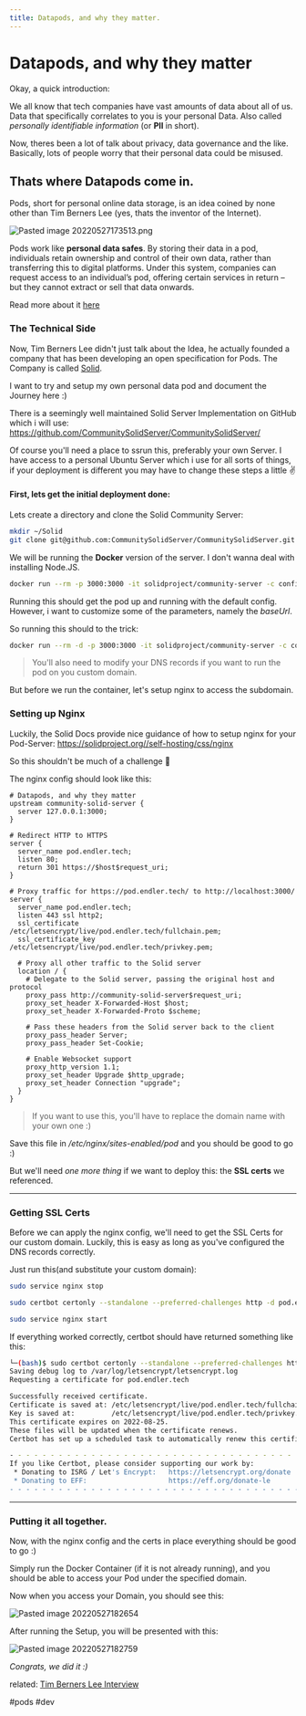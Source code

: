 ```yaml
---
title: Datapods, and why they matter.
---
```

# Datapods, and why they matter

Okay, a quick introduction:

We all know that tech companies have vast amounts of data about all of us. Data that specifically correlates to you is your personal Data. Also called *personally identifiable information* (or **PII** in short).

Now, theres been a lot of talk about privacy, data governance and the like. Basically, lots of people worry that their personal data could be misused.

## Thats where Datapods come in.

Pods, short for personal online data storage, is an idea coined by none other than Tim Berners Lee (yes, thats the inventor of the Internet).

![Pasted image 20220527173513.png](images/Pasted%20image%2020220527173513.png)

Pods work like **personal data safes**. By storing their data in a pod, individuals retain ownership and control of their own data, rather than transferring this to digital platforms. Under this system, companies can request access to an individual’s pod, offering certain services in return – but they cannot extract or sell that data onwards.

Read more about it [here](https://solidproject.org/about)

### The Technical Side

Now, Tim Berners Lee didn't just talk about the Idea, he actually founded a company that has been developing an open specification for Pods. The Company is called [Solid](https://solidproject.org/).

I want to try and setup my own personal data pod and document the Journey here :)


There is a seemingly well maintained Solid Server Implementation on GitHub which i will use:
https://github.com/CommunitySolidServer/CommunitySolidServer/

Of course you'll need a place to ssrun this, preferably your own Server. I have access to a personal Ubuntu Server which i use for all sorts of things, if your deployment is different you may have to change these steps a little ✌ 

#### First, lets get the initial deployment done:

Lets create a directory and clone the Solid Community Server:

```bash
mkdir ~/Solid
git clone git@github.com:CommunitySolidServer/CommunitySolidServer.git
```

We will be running the **Docker** version of the server. I don't wanna deal with installing Node.JS.

```bash
docker run --rm -p 3000:3000 -it solidproject/community-server -c config/default.json
```

Running this should get the pod up and running with the default config. However, i want to customize some of the parameters, namely the *baseUrl*.

So running this should to the trick:
```bash
docker run --rm -d -p 3000:3000 -it solidproject/community-server -c config/default.json --baseUrl https://pod.endler.tech/
```

> You'll also need to modify your DNS records if you want to run the pod on you custom domain.

But before we run the container, let's setup nginx to access the subdomain.

### Setting up Nginx

Luckily, the Solid Docs provide nice guidance of how to setup nginx for your Pod-Server:
https://solidproject.org//self-hosting/css/nginx

So this shouldn't be much of a challenge 🙌

The nginx config should look like this:

```nginx
# Datapods, and why they matter
upstream community-solid-server {
  server 127.0.0.1:3000;
}

# Redirect HTTP to HTTPS
server {
  server_name pod.endler.tech;
  listen 80;
  return 301 https://$host$request_uri;
}

# Proxy traffic for https://pod.endler.tech/ to http://localhost:3000/
server {
  server_name pod.endler.tech;
  listen 443 ssl http2;
  ssl_certificate         /etc/letsencrypt/live/pod.endler.tech/fullchain.pem;
  ssl_certificate_key     /etc/letsencrypt/live/pod.endler.tech/privkey.pem;

  # Proxy all other traffic to the Solid server
  location / {
    # Delegate to the Solid server, passing the original host and protocol
    proxy_pass http://community-solid-server$request_uri;
    proxy_set_header X-Forwarded-Host $host;
    proxy_set_header X-Forwarded-Proto $scheme;

    # Pass these headers from the Solid server back to the client
    proxy_pass_header Server;
    proxy_pass_header Set-Cookie;

    # Enable Websocket support
    proxy_http_version 1.1;
    proxy_set_header Upgrade $http_upgrade;
    proxy_set_header Connection "upgrade";
  }
}
```

> If you want to use this, you'll have to replace the domain name with your own one :)


Save this file in */etc/nginx/sites-enabled/pod* and you should be good to go :)

But we'll need *one more thing* if we want to deploy this: the **SSL certs** we referenced.

---

### Getting SSL Certs

Before we can apply the nginx config, we'll need to get the SSL Certs for our custom domain. Luckily, this is easy as long as you've configured the DNS records correctly.

Just run this(and substitute your custom domain):

```bash
sudo service nginx stop

sudo certbot certonly --standalone --preferred-challenges http -d pod.endler.tech

sudo service nginx start
```

If everything worked correctly, certbot should have returned something like this:

```bash
└─(bash)$ sudo certbot certonly --standalone --preferred-challenges http -d pod.endler.tech
Saving debug log to /var/log/letsencrypt/letsencrypt.log
Requesting a certificate for pod.endler.tech

Successfully received certificate.
Certificate is saved at: /etc/letsencrypt/live/pod.endler.tech/fullchain.pem
Key is saved at:         /etc/letsencrypt/live/pod.endler.tech/privkey.pem
This certificate expires on 2022-08-25.
These files will be updated when the certificate renews.
Certbot has set up a scheduled task to automatically renew this certificate in the background.

- - - - - - - - - - - - - - - - - - - - - - - - - - - - - - - - - - - - - - - -
If you like Certbot, please consider supporting our work by:
 * Donating to ISRG / Let's Encrypt:   https://letsencrypt.org/donate
 * Donating to EFF:                    https://eff.org/donate-le
- - - - - - - - - - - - - - - - - - - - - - - - - - - - - - - - - - - - - - - -
```
---

### Putting it all together.


Now, with the nginx config and the certs in place everything should be good to go :)

Simply run the Docker Container (if it is not already running), and you should be able to access your Pod under the specified domain.

Now when you access your Domain, you should see this:

![Pasted image 20220527182654](images/Pasted%20image%2020220527182654.png)

After running the Setup, you will be presented with this:

![Pasted image 20220527182759](images/Pasted%20image%2020220527182759.png)


*Congrats, we did it :)*


related:
[Tim Berners Lee Interview](https://theconversation.com/tim-berners-lees-plan-to-save-the-internet-give-us-back-control-of-our-data-154130)

#pods #dev